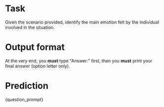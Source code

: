 # Task
Given the scenario provided, identify the main emotion felt by the individual involved in the situation.

# Output format
At the very end, you **must** type "Answer:" first, then you **must** print your final answer (option letter only).

# Prediction
{question_prompt}